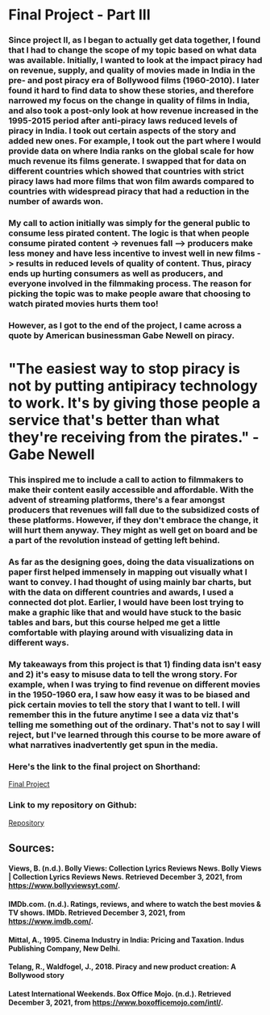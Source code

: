 # Final Project - Part III

### Since project II, as I began to actually get data together, I found that I had to change the scope of my topic based on what data was available. Initially, I wanted to look at the impact piracy had on revenue, supply, and quality of movies made in India in the pre- and post piracy era of Bollywood films (1960-2010). I later found it hard to find data to show these stories, and therefore narrowed my focus on the change in quality of films in India, and also took a post-only look at how revenue increased in the 1995-2015 period after anti-piracy laws reduced levels of piracy in India. I took out certain aspects of the story and added new ones. For example, I took out the part where I would provide data on where India ranks on the global scale for how much revenue its films generate. I swapped that for data on different countries which showed that countries with strict piracy laws had more films that won film awards compared to countries with widespread piracy that had a reduction in the number of awards won. 

### My call to action initially was simply for the general public to consume less pirated content. The logic is that when people consume pirated content -> revenues fall --> producers make less money and have less incentive to invest well in new films -> results in reduced levels of quality of content. Thus, piracy ends up hurting consumers as well as producers, and everyone involved in the filmmaking process. The reason for picking the topic was to make people aware that choosing to watch pirated movies hurts them too! 

### However, as I got to the end of the project, I came across a quote by American businessman Gabe Newell on piracy. 

# "The easiest way to stop piracy is not by putting antipiracy technology to work. It's by giving those people a service that's better than what they're receiving from the pirates." - Gabe Newell

### This inspired me to include a call to action to filmmakers to make their content easily accessible and affordable. With the advent of streaming platforms, there's a fear amongst producers that revenues will fall due to the subsidized costs of these platforms. However, if they don't embrace the change, it will hurt them anyway. They might as well get on board and be a part of the revolution instead of getting left behind. 

### As far as the designing goes, doing the data visualizations on paper first helped immensely in mapping out visually what I want to convey. I had thought of using mainly bar charts, but with the data on different countries and awards, I used a connected dot plot. Earlier, I would have been lost trying to make a graphic like that and would have stuck to the basic tables and bars, but this course helped me get a little comfortable with playing around with visualizing data in different ways. 

### My takeaways from this project is that 1) finding data isn't easy and 2) it's easy to misuse data to tell the wrong story. For example, when I was trying to find revenue on different movies in the 1950-1960 era, I saw how easy it was to be biased and pick certain movies to tell the story that I want to tell. I will remember this in the future anytime I see a data viz that's telling me something out of the ordinary. That's not to say I will reject, but I've learned through this course to be more aware of what narratives inadvertently get spun in the media. 

### Here's the link to the final project on Shorthand: 

[Final Project](https://carnegiemellon.shorthandstories.com/piracy/index.html)

### Link to my repository on Github: 

[Repository](https://anjanakankanala.github.io/portfolio/)

## Sources: 

#### Views, B. (n.d.). Bolly Views: Collection Lyrics Reviews News. Bolly Views | Collection Lyrics Reviews News. Retrieved December 3, 2021, from https://www.bollyviewsyt.com/. 
#### IMDb.com. (n.d.). Ratings, reviews, and where to watch the best movies &amp; TV shows. IMDb. Retrieved December 3, 2021, from https://www.imdb.com/. 
#### Mittal, A., 1995. Cinema Industry in India: Pricing and Taxation. Indus Publishing Company, New Delhi.
#### Telang, R., Waldfogel, J., 2018. Piracy and new product creation: A Bollywood story
#### Latest International Weekends. Box Office Mojo. (n.d.). Retrieved December 3, 2021, from https://www.boxofficemojo.com/intl/. 

